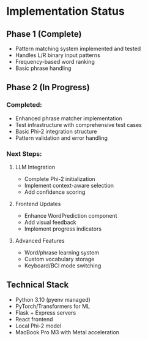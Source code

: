 # Implementation Status

## Phase 1 (Complete)
- Pattern matching system implemented and tested
- Handles L/R binary input patterns
- Frequency-based word ranking
- Basic phrase handling

## Phase 2 (In Progress)
### Completed:
- Enhanced phrase matcher implementation
- Test infrastructure with comprehensive test cases
- Basic Phi-2 integration structure
- Pattern validation and error handling

### Next Steps:
1. LLM Integration
   - Complete Phi-2 initialization
   - Implement context-aware selection
   - Add confidence scoring

2. Frontend Updates
   - Enhance WordPrediction component
   - Add visual feedback
   - Implement progress indicators

3. Advanced Features
   - Word/phrase learning system
   - Custom vocabulary storage
   - Keyboard/BCI mode switching

## Technical Stack
- Python 3.10 (pyenv managed)
- PyTorch/Transformers for ML
- Flask + Express servers
- React frontend
- Local Phi-2 model
- MacBook Pro M3 with Metal acceleration
